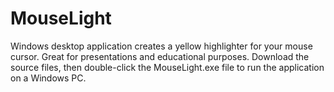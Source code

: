 # MouseLight
Windows desktop application creates a yellow highlighter for your mouse cursor.
Great for presentations and educational purposes.
Download the source files, then double-click the MouseLight.exe file to run the application on a Windows PC.
